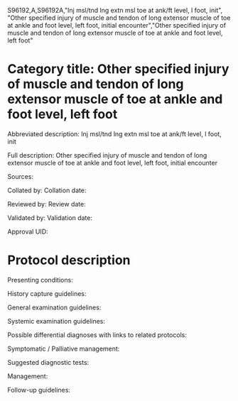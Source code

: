 S96192,A,S96192A,"Inj msl/tnd lng extn msl toe at ank/ft level, l foot, init", "Other specified injury of muscle and tendon of long extensor muscle of toe at ankle and foot level, left foot, initial encounter","Other specified injury of muscle and tendon of long extensor muscle of toe at ankle and foot level, left foot"
# Category title: Other specified injury of muscle and tendon of long extensor muscle of toe at ankle and foot level, left foot

Abbreviated description: Inj msl/tnd lng extn msl toe at ank/ft level, l foot, init

Full description: Other specified injury of muscle and tendon of long extensor muscle of toe at ankle and foot level, left foot, initial encounter

Sources:

Collated by:
Collation date:

Reviewed by:
Review date:

Validated by:
Validation date:

Approval UID:

# Protocol description

Presenting conditions:

History capture guidelines:

General examination guidelines:

Systemic examination guidelines:

Possible differential diagnoses with links to related protocols:

Symptomatic / Palliative management:

Suggested diagnostic tests:

Management:

Follow-up guidelines:
